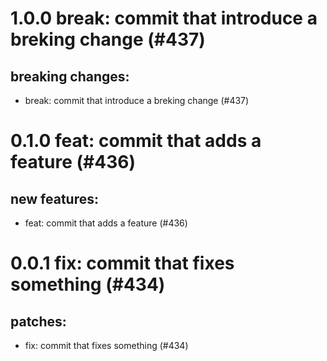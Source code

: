 # 1.0.0 break: commit that introduce a breking change (#437)

## breaking changes:
* break: commit that introduce a breking change (#437)

# 0.1.0 feat: commit that adds a feature (#436)

## new features:
* feat: commit that adds a feature (#436)

# 0.0.1 fix: commit that fixes something (#434)

## patches:
* fix: commit that fixes something (#434)

